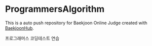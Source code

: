 # ProgrammersAlgorithm
This is a auto push repository for Baekjoon Online Judge created with [BaekjoonHub](https://github.com/BaekjoonHub/BaekjoonHub).

프로그래머스 코딩테스트 연습
